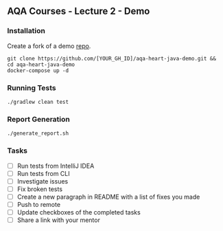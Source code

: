 ## AQA Courses - Lecture 2 - Demo

### Installation

Create a fork of a demo [repo](https://github.com/sskorol/aqa-heart-java-demo.git).

```shell
git clone https://github.com/[YOUR_GH_ID]/aqa-heart-java-demo.git && cd aqa-heart-java-demo
docker-compose up -d
```

### Running Tests

```shell
./gradlew clean test
```

### Report Generation

```shell
./generate_report.sh
```

### Tasks

- [ ] Run tests from IntelliJ IDEA
- [ ] Run tests from CLI
- [ ] Investigate issues
- [ ] Fix broken tests
- [ ] Create a new paragraph in README with a list of fixes you made
- [ ] Push to remote
- [ ] Update checkboxes of the completed tasks
- [ ] Share a link with your mentor
